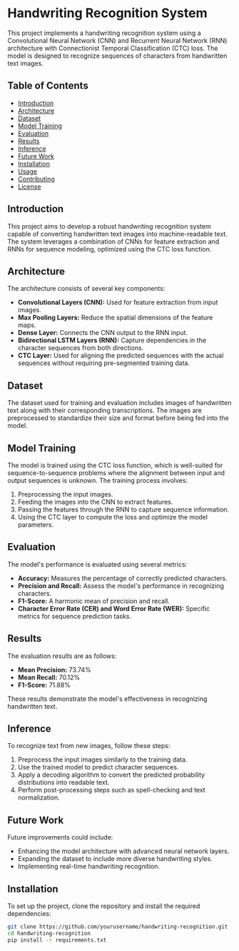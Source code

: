 # Handwriting Recognition System

This project implements a handwriting recognition system using a Convolutional Neural Network (CNN) and Recurrent Neural Network (RNN) architecture with Connectionist Temporal Classification (CTC) loss. The model is designed to recognize sequences of characters from handwritten text images.

## Table of Contents

- [Introduction](#introduction)
- [Architecture](#architecture)
- [Dataset](#dataset)
- [Model Training](#model-training)
- [Evaluation](#evaluation)
- [Results](#results)
- [Inference](#inference)
- [Future Work](#future-work)
- [Installation](#installation)
- [Usage](#usage)
- [Contributing](#contributing)
- [License](#license)

## Introduction

This project aims to develop a robust handwriting recognition system capable of converting handwritten text images into machine-readable text. The system leverages a combination of CNNs for feature extraction and RNNs for sequence modeling, optimized using the CTC loss function.

## Architecture

The architecture consists of several key components:

- **Convolutional Layers (CNN):** Used for feature extraction from input images.
- **Max Pooling Layers:** Reduce the spatial dimensions of the feature maps.
- **Dense Layer:** Connects the CNN output to the RNN input.
- **Bidirectional LSTM Layers (RNN):** Capture dependencies in the character sequences from both directions.
- **CTC Layer:** Used for aligning the predicted sequences with the actual sequences without requiring pre-segmented training data.

## Dataset

The dataset used for training and evaluation includes images of handwritten text along with their corresponding transcriptions. The images are preprocessed to standardize their size and format before being fed into the model.

## Model Training

The model is trained using the CTC loss function, which is well-suited for sequence-to-sequence problems where the alignment between input and output sequences is unknown. The training process involves:

1. Preprocessing the input images.
2. Feeding the images into the CNN to extract features.
3. Passing the features through the RNN to capture sequence information.
4. Using the CTC layer to compute the loss and optimize the model parameters.

## Evaluation

The model's performance is evaluated using several metrics:

- **Accuracy:** Measures the percentage of correctly predicted characters.
- **Precision and Recall:** Assess the model's performance in recognizing characters.
- **F1-Score:** A harmonic mean of precision and recall.
- **Character Error Rate (CER) and Word Error Rate (WER):** Specific metrics for sequence prediction tasks.

## Results

The evaluation results are as follows:

- **Mean Precision:** 73.74%
- **Mean Recall:** 70.12%
- **F1-Score:** 71.88%

These results demonstrate the model's effectiveness in recognizing handwritten text.

## Inference

To recognize text from new images, follow these steps:

1. Preprocess the input images similarly to the training data.
2. Use the trained model to predict character sequences.
3. Apply a decoding algorithm to convert the predicted probability distributions into readable text.
4. Perform post-processing steps such as spell-checking and text normalization.

## Future Work

Future improvements could include:

- Enhancing the model architecture with advanced neural network layers.
- Expanding the dataset to include more diverse handwriting styles.
- Implementing real-time handwriting recognition.

## Installation

To set up the project, clone the repository and install the required dependencies:

```sh
git clone https://github.com/yourusername/handwriting-recognition.git
cd handwriting-recognition
pip install -r requirements.txt
